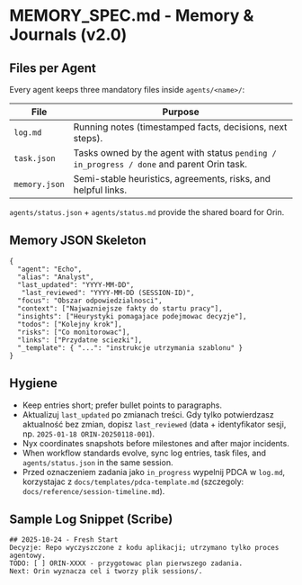 # MEMORY_SPEC.md - Memory & Journals (v2.0)

## Files per Agent
Every agent keeps three mandatory files inside `agents/<name>/`:

| File | Purpose |
|------|---------|
| `log.md` | Running notes (timestamped facts, decisions, next steps).
| `task.json` | Tasks owned by the agent with status `pending / in_progress / done` and parent Orin task.
| `memory.json` | Semi-stable heuristics, agreements, risks, and helpful links.

`agents/status.json` + `agents/status.md` provide the shared board for Orin.

## Memory JSON Skeleton
```
{
  "agent": "Echo",
  "alias": "Analyst",
  "last_updated": "YYYY-MM-DD",
   "last_reviewed": "YYYY-MM-DD (SESSION-ID)",
  "focus": "Obszar odpowiedzialnosci",
  "context": ["Najwazniejsze fakty do startu pracy"],
  "insights": ["Heurystyki pomagajace podejmowac decyzje"],
  "todos": ["Kolejny krok"],
  "risks": ["Co monitorowac"],
  "links": ["Przydatne sciezki"],
  "_template": { "...": "instrukcje utrzymania szablonu" }
}
```

## Hygiene
- Keep entries short; prefer bullet points to paragraphs.
- Aktualizuj `last_updated` po zmianach treści. Gdy tylko potwierdzasz aktualność bez zmian, dopisz `last_reviewed` (data + identyfikator sesji, np. `2025-01-18 ORIN-20250118-001`).
- Nyx coordinates snapshots before milestones and after major incidents.
- When workflow standards evolve, sync log entries, task files, and `agents/status.json` in the same session.
- Przed oznaczeniem zadania jako `in_progress` wypelnij PDCA w `log.md`, korzystajac z `docs/templates/pdca-template.md` (szczegoly: `docs/reference/session-timeline.md`).

## Sample Log Snippet (Scribe)
```
## 2025-10-24 - Fresh Start
Decyzje: Repo wyczyszczone z kodu aplikacji; utrzymano tylko proces agentowy.
TODO: [ ] ORIN-XXXX - przygotowac plan pierwszego zadania.
Next: Orin wyznacza cel i tworzy plik sessions/.
```
